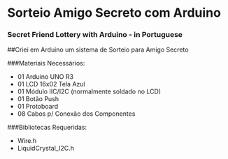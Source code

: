 # Sorteio Amigo Secreto com Arduino
### Secret Friend Lottery with Arduino - in Portuguese

##Criei em Arduino um sistema de Sorteio para Amigo Secreto

###Materiais Necessários:
* 01 Arduino UNO R3
* 01 LCD 16x02 Tela Azul
* 01 Módulo IIC/I2C (normalmente soldado no LCD)
* 01 Botão Push
* 01 Protoboard
* 08 Cabos p/ Conexão dos Componentes

###Bibliotecas Requeridas:
* Wire.h
* LiquidCrystal_I2C.h
